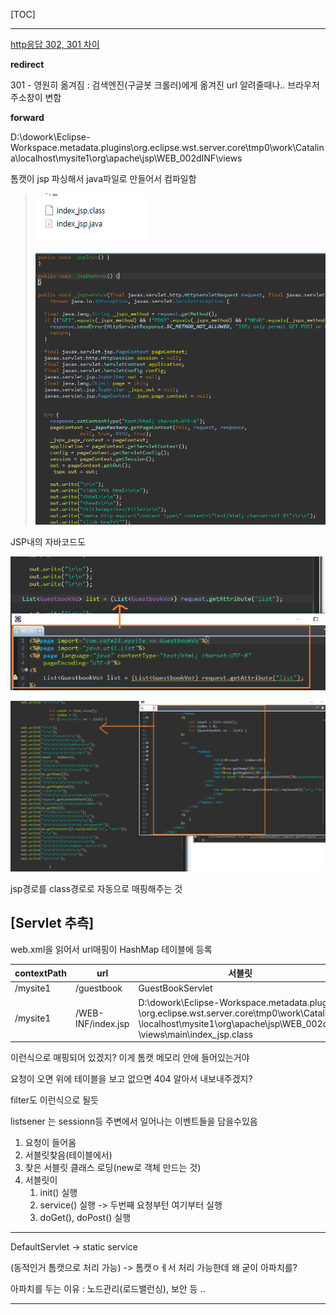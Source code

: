 [TOC]



---

[http응답 302, 301 차이](<http://www.japong.com/tutorials/seo/301_redirect.html>)

**redirect** 

301 - 영원히 옮겨짐 : 검색엔진(구글봇 크롤러)에게 옮겨진 url 알려줄때나.. 브라우저 주소창이 변함

**forward**

D:\dowork\Eclipse-Workspace\.metadata\.plugins\org.eclipse.wst.server.core\tmp0\work\Catalina\localhost\mysite1\org\apache\jsp\WEB_002dINF\views

톰캣이 jsp 파싱해서 java파일로 만들어서 컴파일함

> ![1557878931806](assets/1557878931806.png)
>
> ![1557879015991](assets/1557879015991.png)

JSP내의 자바코드도

![1557879161208](assets/1557879161208.png)

![1557879199409](assets/1557879199409.png)

jsp경로를 class경로로 자동으로 매핑해주는 것

## [Servlet 추측]

web.xml을 읽어서 url매핑이 HashMap 테이블에 등록

| contextPath | url                | 서블릿                                                       |
| ----------- | ------------------ | ------------------------------------------------------------ |
| /mysite1    | /guestbook         | GuestBookServlet                                             |
| /mysite1    | /WEB-INF/index.jsp | D:\dowork\Eclipse-Workspace\.metadata\.plugins<br>\org.eclipse.wst.server.core\tmp0\work\Catalina<br>\localhost\mysite1\org\apache\jsp\WEB_002dINF<br>\views\main\index_jsp.class |

이런식으로 매핑되어 있겠지? 이게 톰캣 메모리 안에 들어있는거야

요청이 오면 위에 테이블을 보고 없으면 404 알아서 내보내주겠지?



filter도 이런식으로 될듯



listsener 는 sessionn등 주변에서 일어나는 이벤트들을 담을수있음



1. 요청이 들어옴
2. 서블릿찾음(테이블에서)
3. 찾은 서블릿 클래스 로딩(new로 객체 만드는 것)
4. 서블릿이 
   1. init() 실행
   2. service() 실행  -> 두번째 요청부턴 여기부터 실행
   3. doGet(), doPost() 실행



---

DefaultServlet -> static service  

(동적인거 톰캣으로 처리 가능) -> 톰캣ㅇㅔ서 처리 가능한데 왜 굳이 아파치를?

아파치를 두는 이유 : 노드관리(로드밸런싱), 보안 등 .. 

---

